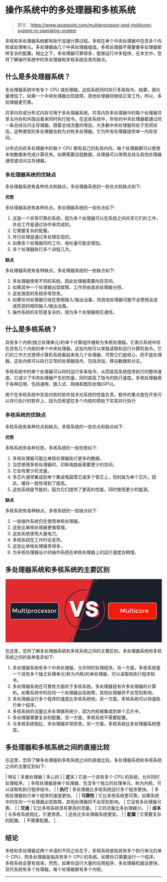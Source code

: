 # 操作系统中的多处理器和多核系统

> 原文：<https://www.javatpoint.com/multiprocessor-and-multicore-system-in-operating-system>

多核和多处理器系统都有助于加速计算过程。多核在单个中央处理器中包含多个内核或处理单元。多处理器由几个中央处理器组成。多核处理器不需要像多处理器那样复杂的配置。相比之下，多处理器可靠得多，能够运行许多程序。在本文中，您将了解操作系统中的多处理器和多核系统及其优缺点。

## 什么是多处理器系统？

多处理器系统中有多个 CPU 或处理器。这些系统同时执行多条指令。结果，吞吐量增加了。如果一个中央处理器出现故障，其他处理器将继续正常工作。所以，多处理器更可靠。

共享内存或分布式内存可用于多处理器系统。共享内存多处理器中的每个处理器共享主内存和外围设备来同时执行指令。在这些系统中，所有的中央处理器都通过同一条总线访问主存储器。随着总线流量的增加，大多数中央处理器将处于空闲状态。这种类型的多处理器也称为对称多处理器。它为所有处理器提供单一内存空间。

分布式内存多处理器中的每个 CPU 都有自己的私有内存。每个处理器都可以使用本地数据来完成计算任务。如果需要远程数据，处理器可以使用总线与其他处理器通信或访问主存储器。

### 多处理器系统的优缺点

多处理器系统有各种优点和缺点。多处理器系统的一些优点和缺点如下:

**优势**

多处理器系统有各种优点。多处理器系统的一些优点如下:

1.  这是一个非常可靠的系统，因为多个处理器可以在系统之间共享它们的工作，并且工作是通过协作来完成的。
2.  它需要复杂的配置。
3.  并行处理是通过多处理实现的。
4.  如果多个处理器同时工作，吞吐量可能会增加。
5.  多个处理器执行多个进程几次。

**缺点**

多处理器系统有各种缺点。多处理器系统的一些缺点如下:

1.  多处理器使用不同的系统，因此处理器需要内存空间。
2.  如果其中一个处理器出现故障，工作将由其余处理器分担。
3.  这些类型的系统非常昂贵。
4.  如果任何处理器已经在使用输入/输出设备，则其他处理器可能不会使用会造成死锁的相同输入/输出设备。
5.  操作系统的实现是复杂的，因为多个处理器相互通信。

## 什么是多核系统？

具有多个内核(独立处理单元)的单个计算组件被称为多核处理器。它表示系统中存在具有几个内核的单个中央处理器。这些内核可以单独读取和运行计算机指令。它们的工作方式使得计算机系统看起来有几个处理器，尽管它们是核心，而不是处理器。这些内核可以执行正常的处理器指令，包括添加、移动数据和分支。

多核系统中的单个处理器可以同时运行多条指令，从而提高系统程序执行的整体速度。它减少了中央处理器产生的热量，同时提高了指令的执行速度。多核处理器用于各种应用，包括通用、嵌入式、网络和图形处理(GPU)。

用于在多核系统中实现内核的软件技术对系统的性能负责。额外的重点放在开发可以并行执行的软件上，因为您希望在多个内核的帮助下实现并行执行

### 多核系统的优缺点

多核系统有各种优点和缺点。多核系统的一些优点和缺点如下:

**优势**

多核系统有各种优势。多核系统的一些优势如下:

1.  多核处理器可能比单核处理器执行更多的数据。
2.  当您使用多核处理器时，印刷电路板需要更少的空间。
3.  它会有更少的流量。
4.  多芯片通常集成到单个集成电路管芯或多个管芯上，但封装为单个芯片。因此，缓存一致性得到了提高。
5.  这些系统是节能的，因为它们提供了更高的性能，同时使用更少的能源。

**缺点**

多核系统有各种缺点。多核系统的一些缺点如下:

1.  一些操作系统仍在使用单核处理器。
2.  这些比单核处理器更难管理。
3.  这些系统使用大量电力。
4.  多核系统在工作时会变热。
5.  这些比单核处理器贵得多。
6.  为多核处理器设计的操作系统在单核处理器上的运行速度会稍慢。

## 多处理器系统和多核系统的主要区别

![Multiprocessor and Multicore System in Operating System](img/61e2ea28ec79b4cf2ad6792e344dd70c.png)

在这里，您将了解多处理器系统和多核系统之间的主要区别。多处理器系统和多核系统之间的各种差异如下:

1.  多处理器系统有多个中央处理器，允许同时处理程序。另一方面，多核系统是一个具有多个独立处理单元(称为内核)的单处理器，可以读取和执行程序指令。
2.  多处理器系统在可靠性方面优于多核系统。多处理器是有许多处理器的计算机。如果系统中的任何一个处理器出现故障，其他处理器将不会受到影响。
3.  多处理器运行多个程序的速度比多核系统快。另一方面，多核系统可以快速执行单个程序。
4.  多核系统的流量比多处理器系统少，因为内核被集成到单个芯片中。
5.  多处理器需要复杂的配置。另一方面，多核系统不需要配置。
6.  与多核系统相比，多处理器非常昂贵。另一方面，多核系统比多处理器系统便宜。

## 多处理器和多核系统之间的直接比较

在这里，您将了解多处理器和多核系统之间的直接比较。多处理器系统和多核系统之间的主要区别如下:

| 特征 | 多重处理器 | 多心的 |
| **定义** | 它是一个具有多个 CPU 的系统，允许同时处理程序。 | 多核处理器是单个处理器，包含多个独立的处理单元，称为内核，可以读取和执行程序指令。 |
| **执行** | 多处理器比多核系统运行多个程序更快。 | 多核处理器执行单个程序的速度更快。 |
| **可靠性** | 它比多核系统更可靠。如果系统中的任何一个处理器出现故障，其他处理器将不会受到影响。 | 它没有多处理器可靠。 |
| **交通** | 它比多核系统具有更高的流量。 | 它的流量比多处理器少。 |
| **成本** | 与多核系统相比，它更昂贵。 | 这些比多处理器系统便宜。 |
| **配置** | 它需要复杂的配置。 | 不需要配置。 |

## 结论

多核和多处理器这两个术语的不同之处在于，多核系统是指具有多个执行单元的单个 CPU，而多处理器是指具有多个 CPU 的系统。如果你只需要运行一个程序，多核系统会更有效率。然而，如果你运行大量的应用程序，多处理器机器会更快。现代系统有多个处理器，每个处理器都有多个内核。

* * *